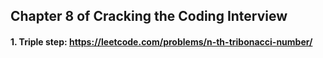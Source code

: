 ## Chapter 8 of Cracking the Coding Interview

#### 1. Triple step: https://leetcode.com/problems/n-th-tribonacci-number/
